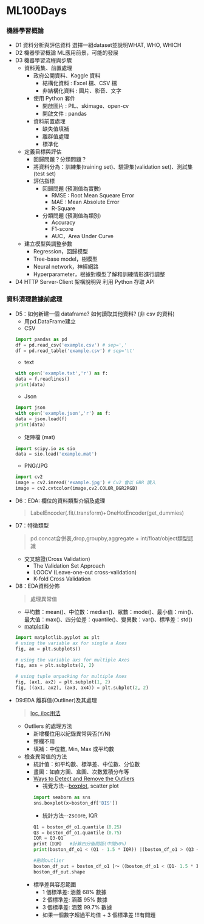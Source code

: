 # ML100Days

### 機器學習概論
  * D1 資料分析與評估資料 選擇一組dataset並說明WHAT, WHO, WHICH
  * D2 機器學習概論 ML應用前景，可能的發展
  * D3 機器學習流程與步驟
    * 資料蒐集、前置處理
      * 政府公開資料、Kaggle 資料
        * 結構化資料 : Excel 檔、CSV 檔
        * 非結構化資料 : 圖片、影音、文字
      * 使用 Python 套件
        * 開啟圖片 : PIL、skimage、open-cv
        * 開啟文件 : pandas
      * 資料前置處理
        * 缺失值填補
        * 離群值處理
        * 標準化
    * 定義目標與評估
      * 回歸問題？分類問題？
      * 將資料分為：訓練集(training set)、驗證集(validation set)、測試集(test set)
      * 評估指標
        * 回歸問題 (預測值為實數)
          * RMSE : Root Mean Squeare Error
          * MAE : Mean Absolute Error
          * R-Square
        * 分類問題 (預測值為類別)
          * Accuracy
          * F1-score
          * AUC，Area Under Curve
    * 建立模型與調整參數
      * Regression，回歸模型
      * Tree-base model，樹模型
      * Neural network，神經網路
      * Hyperparameter，根據對模型了解和訓練情形進行調整
  * D4 HTTP Server-Client 架構說明與 利用 Python 存取 API

### 資料清理數據前處理
  * D5：如何新建一個 dataframe? 如何讀取其他資料? (非 csv 的資料)
    * 用pd.DataFrame建立
    * CSV
     ```python
     import pandas as pd
     df = pd.read_csv('example.csv') # sep=','
     df = pd.read_table('example.csv') # sep='\t'
     ```
    * text
     ```python
     with open('example.txt','r') as f:
     data = f.readlines()
     print(data)
     ```
    * Json
     ```python
     import json
     with open('example.json','r') as f:
     data = json.load(f)
     print(data)
     ```
    * 矩陣檔 (mat)
     ```python
     import scipy.io as sio
     data = sio.load('example.mat')
     ```
    * PNG/JPG
     ```python
     import cv2
     image = cv2.imread('example.jpg') # Cv2 會以 GBR 讀入
     image = cv2.cvtcolor(image,cv2.COLOR_BGR2RGB)
     ```
  * D6：EDA: 欄位的資料類型介紹及處理
    > LabelEncoder(.fit/.transform)+OneHotEncoder(get_dummies)
  * D7：特徵類型
    > pd.concat合併表,drop,groupby,aggregate + int/float/object類型認識
    * 交叉驗證(Cross Validation)
      * The Validation Set Approach
      * LOOCV (Leave-one-out cross-validation)
      * K-fold Cross Validation
  * D8：EDA資料分佈
    > 處理異常值
    * 平均數：mean()、中位數：median()、眾數：mode()、最小值：min()、最大值：max()、四分位差：quantile()、變異數：var()、標準差：std()
    * [matplotlib](https://matplotlib.org/stable/index.html)
     ```python
     import matplotlib.pyplot as plt
     # using the variable ax for single a Axes
     fig, ax = plt.subplots()

     # using the variable axs for multiple Axes
     fig, axs = plt.subplots(2, 2)

     # using tuple unpacking for multiple Axes
     fig, (ax1, ax2) = plt.subplot(1, 2)
     fig, ((ax1, ax2), (ax3, ax4)) = plt.subplot(2, 2)
     ```
  * D9:EDA 離群值(Outliner)及其處理
    > [loc, iloc用法](https://blog.csdn.net/W_weiying/article/details/81411257)
    * Outliers 的處理方法
      * 新增欄位用以紀錄異常與否(Y/N)
      * 整欄不用
      * 填補：中位數, Min, Max 或平均數
    * 檢查異常值的方法
      * 統計值：如平均數、標準差、中位數、分位數
      * 畫圖：如直方圖、盒圖、次數累積分布等
      * [Ways to Detect and Remove the Outliers](https://towardsdatascience.com/ways-to-detect-and-remove-the-outliers-404d16608dba)
        * 視覺方法--[boxplot,](https://cloud.tencent.com/developer/article/1429994) scatter plot
         ```python
         import seaborn as sns
         sns.boxplot(x=boston_df['DIS'])
         ```
        * 統計方法--zscore, IQR
         ```python
         Q1 = boston_df_o1.quantile（0.25）
         Q3 = boston_df_o1.quantile（0.75）
         IQR = Q3-Q1 
         print（IQR）  #計算四分衛間距(中間50%)
         print(boston_df_o1 < (Q1 - 1.5 * IQR)) |(boston_df_o1 > (Q3 + 1.5 * IQR))   #列出所有outliers
         
         #刪除outlier
         boston_df_out = boston_df_o1 [〜（（boston_df_o1 <（Q1- 1.5 * IQR））|（boston_df_o1>（Q3 + 1.5 * IQR）））。any（axis = 1）]
         boston_df_out.shape
         ```
      * 標準差與容忍範圍
        * 1 個標準差: 涵蓋 68% 數據
        * 2 個標準差: 涵蓋 95% 數據
        * 3 個標準差: 涵蓋 99.7% 數據
        * 如果一個數字超過平均值 + 3 個標準差 !!!有問題
  
